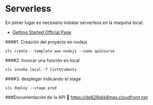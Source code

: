 # Serverless
En pimer lugar es necesario instalar serverless en la maquina local:
- [Getting Started Official Page](https://serverless.com/framework/docs/getting-started/)

####1. Creación del proyecto en nodejs
```
sls create --template aws-nodejs --name apiCourse
```   

####2. Invocar una función en local
```
sls invoke local -f listStudents
```      

####3. desplegar indicando el stage
```
sls deploy --stage prod 
```

###Documentación de la API 
🔗 https://dp628skk6mqx.cloudfront.net
